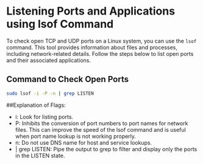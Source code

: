 # Listening Ports and Applications using lsof Command

To check open TCP and UDP ports on a Linux system, you can use the `lsof` command. This tool provides information about files and processes, including network-related details. Follow the steps below to list open ports and their associated applications.

## Command to Check Open Ports

```bash
sudo lsof -i -P -n | grep LISTEN
```

##Explanation of Flags:

* i: Look for listing ports.
* P: Inhibits the conversion of port numbers to port names for network files. This can improve the speed of the lsof command and is useful when port name lookup is not working properly.
* n: Do not use DNS name for host and service lookups.
* | grep LISTEN: Pipe the output to grep to filter and display only the ports in the LISTEN state.